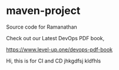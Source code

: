 # maven-project
Source code for Ramanathan

Check out our Latest DevOps PDF book,

https://www.level-up.one/devops-pdf-book

Hi, this is for CI and CD  jhkgdfsj   kldfhls
